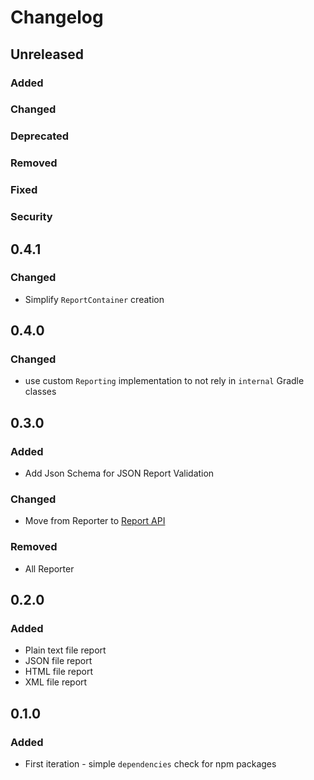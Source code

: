 # Changelog

## Unreleased

### Added

### Changed

### Deprecated

### Removed

### Fixed

### Security

## 0.4.1

### Changed

- Simplify `ReportContainer` creation

## 0.4.0

### Changed

- use custom `Reporting` implementation to not rely in `internal` Gradle classes

## 0.3.0

### Added

- Add Json Schema for JSON Report Validation

### Changed

- Move from Reporter to [Report API](https://docs.gradle.org/current/javadoc/org/gradle/api/reporting/Report.html)

### Removed

- All Reporter

## 0.2.0

### Added

- Plain text file report
- JSON file report
- HTML file report
- XML file report

## 0.1.0

### Added

- First iteration - simple `dependencies` check for npm packages
